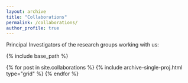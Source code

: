 ```yaml
---
layout: archive
title: "Collaborations"
permalink: /collaborations/
author_profile: true
---
```


Principal Investigators of the research groups working with us:

{% include base_path %}

<div class="grid">
  <div class="wrapper">
    {% for post in site.collaborations %}
      {% include archive-single-proj.html type="grid" %}
    {% endfor %}
  </div>
</div>
